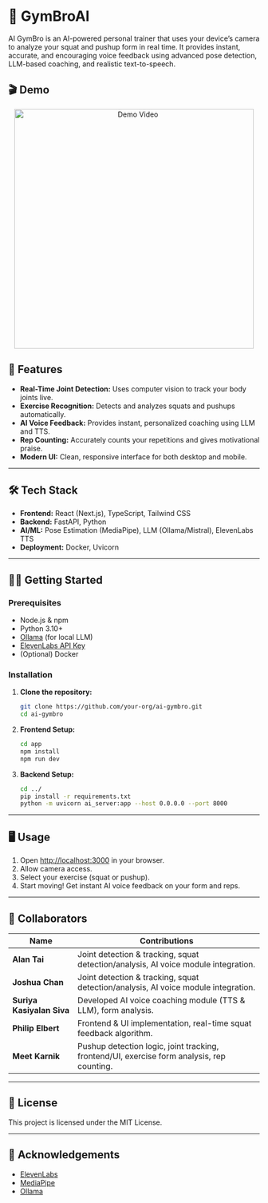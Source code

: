 # 🤖 GymBroAI

AI GymBro is an AI-powered personal trainer that uses your device’s camera to analyze your squat and pushup form in real time. It provides instant, accurate, and encouraging voice feedback using advanced pose detection, LLM-based coaching, and realistic text-to-speech.



## 🎬 Demo

<div align="center">

  <!-- Clickable YouTube thumbnail -->
  <a href="https://www.youtube.com/watch?v=N7-vfCMKyMo" target="_blank">
    <img src="https://img.youtube.com/vi/N7-vfCMKyMo/0.jpg" alt="Demo Video" width="480"/>
  </a>
  <br>

</div>




## 🚀 Features

- **Real-Time Joint Detection:** Uses computer vision to track your body joints live.
- **Exercise Recognition:** Detects and analyzes squats and pushups automatically.
- **AI Voice Feedback:** Provides instant, personalized coaching using LLM and TTS.
- **Rep Counting:** Accurately counts your repetitions and gives motivational praise.
- **Modern UI:** Clean, responsive interface for both desktop and mobile.

---

## 🛠️ Tech Stack

- **Frontend:** React (Next.js), TypeScript, Tailwind CSS
- **Backend:** FastAPI, Python
- **AI/ML:** Pose Estimation (MediaPipe), LLM (Ollama/Mistral), ElevenLabs TTS
- **Deployment:** Docker, Uvicorn

---

## 🏃‍♂️ Getting Started

### Prerequisites

- Node.js & npm
- Python 3.10+
- [Ollama](https://ollama.com/) (for local LLM)
- [ElevenLabs API Key](https://elevenlabs.io/)
- (Optional) Docker

### Installation

1. **Clone the repository:**
    ```bash
    git clone https://github.com/your-org/ai-gymbro.git
    cd ai-gymbro
    ```

2. **Frontend Setup:**
    ```bash
    cd app
    npm install
    npm run dev
    ```

3. **Backend Setup:**
    ```bash
    cd ../
    pip install -r requirements.txt
    python -m uvicorn ai_server:app --host 0.0.0.0 --port 8000
    ```



---

## 🖥️ Usage

1. Open [http://localhost:3000](http://localhost:3000) in your browser.
2. Allow camera access.
3. Select your exercise (squat or pushup).
4. Start moving! Get instant AI voice feedback on your form and reps.

---

## 👥 Collaborators

| Name                      | Contributions                                                                                           |
|---------------------------|---------------------------------------------------------------------------------------------------------|
| **Alan Tai**              | Joint detection & tracking, squat detection/analysis, AI voice module integration.                      |
| **Joshua Chan**           | Joint detection & tracking, squat detection/analysis, AI voice module integration.                      |
| **Suriya Kasiyalan Siva** |  Developed AI voice coaching module (TTS & LLM), form analysis. |
| **Philip Elbert**         | Frontend & UI implementation, real-time squat feedback algorithm.                                       |
| **Meet Karnik**           | Pushup detection logic, joint tracking, frontend/UI, exercise form analysis, rep counting.              |

---

## 📄 License

This project is licensed under the MIT License.

---

## 🙏 Acknowledgements

- [ElevenLabs](https://elevenlabs.io/)
- [MediaPipe](https://mediapipe.dev/)
- [Ollama](https://ollama.com/)
